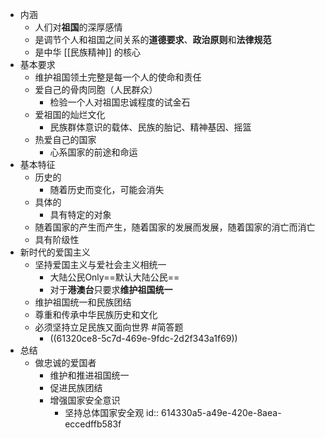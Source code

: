 - 内涵
	- 人们对**祖国**的深厚感情
	- 是调节个人和祖国之间关系的**道德要求**、**政治原则**和**法律规范**
	- 是中华 [[民族精神]] 的核心
- 基本要求
	- 维护祖国领土完整是每一个人的使命和责任
	- 爱自己的骨肉同胞（人民群众）
		- 检验一个人对祖国忠诚程度的试金石
	- 爱祖国的灿烂文化
		- 民族群体意识的载体、民族的胎记、精神基因、摇篮
	- 热爱自己的国家
		- 心系国家的前途和命运
- 基本特征
	- 历史的
		- 随着历史而变化，可能会消失
	- 具体的
		- 具有特定的对象
	- 随着国家的产生而产生，随着国家的发展而发展，随着国家的消亡而消亡
	- 具有阶级性
- 新时代的爱国主义
	- 坚持爱国主义与爱社会主义相统一
		- 大陆公民Only==默认大陆公民==
		- 对于**港澳台**只要求**维护祖国统一**
	- 维护祖国统一和民族团结
	- 尊重和传承中华民族历史和文化
	- 必须坚持立足民族又面向世界 #简答题
		- ((61320ce8-5c7d-469e-9fdc-2d2f343a1f69))
- 总结
	- 做忠诚的爱国者
		- 维护和推进祖国统一
		- 促进民族团结
		- 增强国家安全意识
			- 坚持总体国家安全观
			  id:: 614330a5-a49e-420e-8aea-eccedffb583f